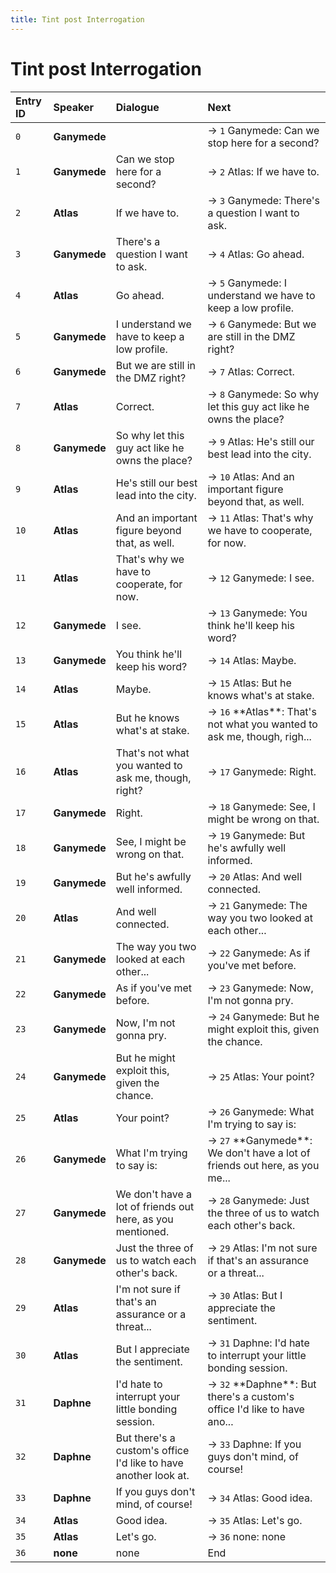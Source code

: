 ```yaml
---
title: Tint post Interrogation
---
```


# Tint post Interrogation


| Entry ID | Speaker | Dialogue | Next |
| :------- | :------ | :------- | :------------ |
| `0` | **Ganymede** |  | → `1` Ganymede: Can we stop here for a second? |
| `1` | **Ganymede** | Can we stop here for a second? | → `2` Atlas: If we have to\. |
| `2` | **Atlas** | If we have to\. | → `3` Ganymede: There's a question I want to ask\. |
| `3` | **Ganymede** | There's a question I want to ask\. | → `4` Atlas: Go ahead\. |
| `4` | **Atlas** | Go ahead\. | → `5` Ganymede: I understand we have to keep a low profile\. |
| `5` | **Ganymede** | I understand we have to keep a low profile\. | → `6` Ganymede: But we are still in the DMZ right? |
| `6` | **Ganymede** | But we are still in the DMZ right? | → `7` Atlas: Correct\. |
| `7` | **Atlas** | Correct\. | → `8` Ganymede: So why let this guy act like he owns the place? |
| `8` | **Ganymede** | So why let this guy act like he owns the place? | → `9` Atlas: He's still our best lead into the city\. |
| `9` | **Atlas** | He's still our best lead into the city\. | → `10` Atlas: And an important figure beyond that, as well\. |
| `10` | **Atlas** | And an important figure beyond that, as well\. | → `11` Atlas: That's why we have to cooperate, for now\. |
| `11` | **Atlas** | That's why we have to cooperate, for now\. | → `12` Ganymede: I see\. |
| `12` | **Ganymede** | I see\. | → `13` Ganymede: You think he'll keep his word? |
| `13` | **Ganymede** | You think he'll keep his word? | → `14` Atlas: Maybe\. |
| `14` | **Atlas** | Maybe\. | → `15` Atlas: But he knows what's at stake\. |
| `15` | **Atlas** | But he knows what's at stake\. | → `16` \*\*Atlas\*\*: That's not what you wanted to ask me, though, righ\.\.\. |
| `16` | **Atlas** | That's not what you wanted to ask me, though, right? | → `17` Ganymede: Right\. |
| `17` | **Ganymede** | Right\. | → `18` Ganymede: See, I might be wrong on that\. |
| `18` | **Ganymede** | See, I might be wrong on that\. | → `19` Ganymede: But he's awfully well informed\. |
| `19` | **Ganymede** | But he's awfully well informed\. | → `20` Atlas: And well connected\. |
| `20` | **Atlas** | And well connected\. | → `21` Ganymede: The way you two looked at each other\.\.\. |
| `21` | **Ganymede** | The way you two looked at each other\.\.\. | → `22` Ganymede: As if you've met before\. |
| `22` | **Ganymede** | As if you've met before\. | → `23` Ganymede: Now, I'm not gonna pry\. |
| `23` | **Ganymede** | Now, I'm not gonna pry\. | → `24` Ganymede: But he might exploit this, given the chance\. |
| `24` | **Ganymede** | But he might exploit this, given the chance\. | → `25` Atlas: Your point? |
| `25` | **Atlas** | Your point? | → `26` Ganymede: What I'm trying to say is: |
| `26` | **Ganymede** | What I'm trying to say is: | → `27` \*\*Ganymede\*\*: We don't have a lot of friends out here, as you me\.\.\. |
| `27` | **Ganymede** | We don't have a lot of friends out here, as you mentioned\. | → `28` Ganymede: Just the three of us to watch each other's back\. |
| `28` | **Ganymede** | Just the three of us to watch each other's back\. | → `29` Atlas: I'm not sure if that's an assurance or a threat\.\.\. |
| `29` | **Atlas** | I'm not sure if that's an assurance or a threat\.\.\. | → `30` Atlas: But I appreciate the sentiment\. |
| `30` | **Atlas** | But I appreciate the sentiment\. | → `31` Daphne: I'd hate to interrupt your little bonding session\. |
| `31` | **Daphne** | I'd hate to interrupt your little bonding session\. | → `32` \*\*Daphne\*\*: But there's a custom's office I'd like to have ano\.\.\. |
| `32` | **Daphne** | But there's a custom's office I'd like to have another look at\. | → `33` Daphne: If you guys don't mind, of course\! |
| `33` | **Daphne** | If you guys don't mind, of course\! | → `34` Atlas: Good idea\. |
| `34` | **Atlas** | Good idea\. | → `35` Atlas: Let's go\. |
| `35` | **Atlas** | Let's go\. | → `36` none: none |
| `36` | **none** | none | End |
